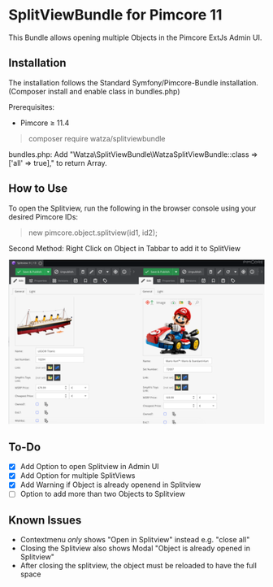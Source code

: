 # SplitViewBundle for Pimcore 11

This Bundle allows opening multiple Objects in the Pimcore ExtJs Admin UI. 

## Installation
The installation follows the Standard Symfony/Pimcore-Bundle installation. 
(Composer install and enable class in bundles.php)

Prerequisites: 
- Pimcore ≥ 11.4

> composer require watza/splitviewbundle

bundles.php:
Add "Watza\SplitViewBundle\WatzaSplitViewBundle::class => ['all' => true]," to return Array.

## How to Use
To open the Splitview, run the following in the browser console using your desired Pimcore IDs:
> new pimcore.object.splitview(id1, id2);

Second Method: Right Click on Object in Tabbar to add it to SplitView

![Example Image](./public/images/demo-image.png)

## To-Do
- [x] Add Option to open Splitview in Admin UI
- [x] Add Option for multiple SplitViews
- [x] Add Warning if Object is already openend in Splitview
- [ ] Option to add more than two Objects to Splitview

## Known Issues
- Contextmenu *only* shows "Open in Splitview" instead e.g. "close all"
- Closing the Splitview also shows Modal "Object is already opened in Splitview"
- After closing the splitview, the object must be reloaded to have the full space